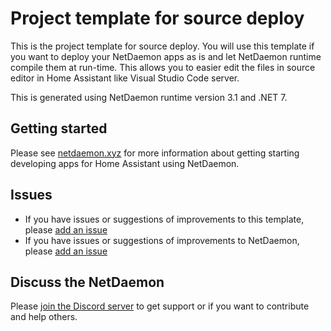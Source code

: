 # Project template for source deploy
This is the project template for source deploy. You will use this template if you want to deploy your NetDaemon apps as is and let NetDaemon runtime compile them at run-time. This allows you to easier edit the files in source editor in Home Assistant like Visual Studio Code server.  

This is generated using NetDaemon runtime version 3.1 and .NET 7.

## Getting started
Please see [netdaemon.xyz](https://netdaemon.xyz/docs/v3) for more information about getting starting developing apps for Home Assistant using NetDaemon.

## Issues

- If you have issues or suggestions of improvements to this template, please [add an issue](https://github.com/net-daemon/netdaemon-app-template)
- If you have issues or suggestions of improvements to NetDaemon, please [add an issue](https://github.com/net-daemon/netdaemon/issues)

## Discuss the NetDaemon

Please [join the Discord server](https://discord.gg/K3xwfcX) to get support or if you want to contribute and help others.
